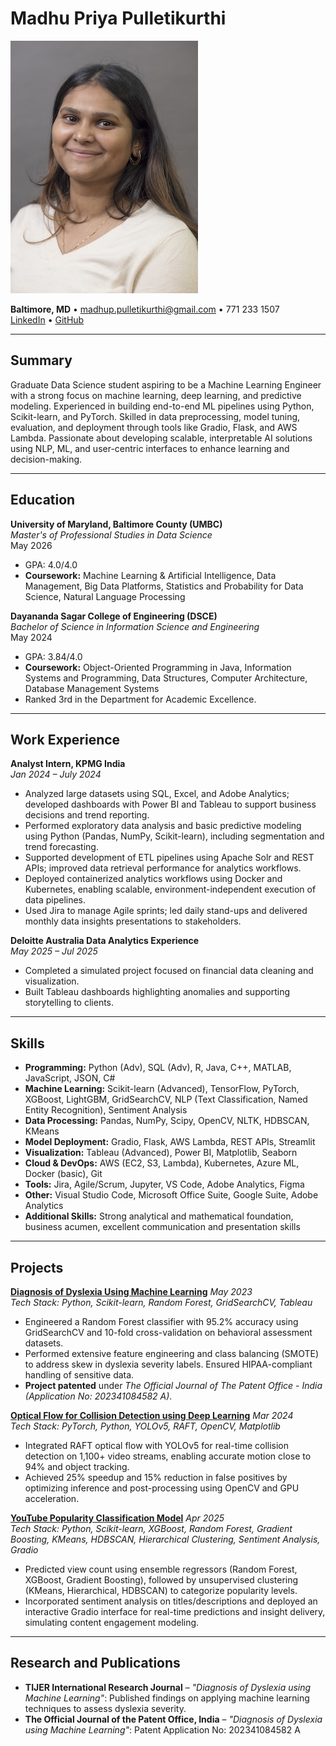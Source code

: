 # Madhu Priya Pulletikurthi

![Headshot](headshot.jpg)

**Baltimore, MD**  •  [madhup.pulletikurthi@gmail.com](mailto:madhup.pulletikurthi@gmail.com)  •  771 233 1507  
[LinkedIn](https://www.linkedin.com/in/madhu-priya-pulletikurthi-917114271/) • [GitHub](https://github.com/MaDHuPRi)

---

## Summary

Graduate Data Science student aspiring to be a Machine Learning Engineer with a strong focus on machine learning, deep learning, and predictive modeling. Experienced in building end-to-end ML pipelines using Python, Scikit-learn, and PyTorch. Skilled in data preprocessing, model tuning, evaluation, and deployment through tools like Gradio, Flask, and AWS Lambda. Passionate about developing scalable, interpretable AI solutions using NLP, ML, and user-centric interfaces to enhance learning and decision-making.

---

## Education

**University of Maryland, Baltimore County (UMBC)**  
_Master's of Professional Studies in Data Science_  
May 2026  
- GPA: 4.0/4.0
- **Coursework:** Machine Learning & Artificial Intelligence, Data Management, Big Data Platforms, Statistics and Probability for Data Science, Natural Language Processing

**Dayananda Sagar College of Engineering (DSCE)**  
_Bachelor of Science in Information Science and Engineering_  
May 2024  
- GPA: 3.84/4.0
- **Coursework:** Object-Oriented Programming in Java, Information Systems and Programming, Data Structures, Computer Architecture, Database Management Systems
- Ranked 3rd in the Department for Academic Excellence.

---

## Work Experience

**Analyst Intern, KPMG India**  
_Jan 2024 – July 2024_
- Analyzed large datasets using SQL, Excel, and Adobe Analytics; developed dashboards with Power BI and Tableau to support business decisions and trend reporting.
- Performed exploratory data analysis and basic predictive modeling using Python (Pandas, NumPy, Scikit-learn), including segmentation and trend forecasting.
- Supported development of ETL pipelines using Apache Solr and REST APIs; improved data retrieval performance for analytics workflows.
- Deployed containerized analytics workflows using Docker and Kubernetes, enabling scalable, environment-independent execution of data pipelines.
- Used Jira to manage Agile sprints; led daily stand-ups and delivered monthly data insights presentations to stakeholders.
  
**Deloitte Australia Data Analytics Experience**  
_May 2025 – Jul 2025_
- Completed a simulated project focused on financial data cleaning and visualization.
- Built Tableau dashboards highlighting anomalies and supporting storytelling to clients.
---

## Skills

- **Programming:** Python (Adv), SQL (Adv), R, Java, C++, MATLAB, JavaScript, JSON, C#
- **Machine Learning:** Scikit-learn (Advanced), TensorFlow, PyTorch, XGBoost, LightGBM, GridSearchCV, NLP (Text Classification, Named Entity Recognition), Sentiment Analysis
- **Data Processing:** Pandas, NumPy, Scipy, OpenCV, NLTK, HDBSCAN, KMeans
- **Model Deployment:** Gradio, Flask, AWS Lambda, REST APIs, Streamlit
- **Visualization:** Tableau (Advanced), Power BI, Matplotlib, Seaborn
- **Cloud & DevOps:** AWS (EC2, S3, Lambda), Kubernetes, Azure ML, Docker (basic), Git
- **Tools:** Jira, Agile/Scrum, Jupyter, VS Code, Adobe Analytics, Figma
- **Other:** Visual Studio Code, Microsoft Office Suite, Google Suite, Adobe Analytics
- **Additional Skills:** Strong analytical and mathematical foundation, business acumen, excellent communication and presentation skills

---

## Projects

[**Diagnosis of Dyslexia Using Machine Learning**](https://github.com/MaDHuPRi/Dyslexia-Diagnosis)
_May 2023_  
*Tech Stack: Python, Scikit-learn, Random Forest, GridSearchCV, Tableau*
- Engineered a Random Forest classifier with 95.2% accuracy using GridSearchCV and 10-fold cross-validation on behavioral assessment datasets.
- Performed extensive feature engineering and class balancing (SMOTE) to address skew in dyslexia severity labels. Ensured HIPAA-compliant handling of sensitive data.
- **Project patented** under *The Official Journal of The Patent Office - India (Application No: 202341084582 A)*.

[**Optical Flow for Collision Detection using Deep Learning**](https://github.com/MaDHuPRi/OpticalFlow_RAFT)
_Mar 2024_  
*Tech Stack: PyTorch, Python, YOLOv5, RAFT, OpenCV, Matplotlib*
- Integrated RAFT optical flow with YOLOv5 for real-time collision detection on 1,100+ video streams, enabling accurate motion close to 94% and object tracking.
- Achieved 25% speedup and 15% reduction in false positives by optimizing inference and post-processing using OpenCV and GPU acceleration.

[**YouTube Popularity Classification Model**](https://github.com/MaDHuPRi/Youtube_Popularity_Classification)
_Apr 2025_  
*Tech Stack: Python, Scikit-learn, XGBoost, Random Forest, Gradient Boosting, KMeans, HDBSCAN, Hierarchical Clustering, Sentiment Analysis, Gradio*
- Predicted view count using ensemble regressors (Random Forest, XGBoost, Gradient Boosting), followed by unsupervised clustering (KMeans, Hierarchical, HDBSCAN) to categorize popularity levels.
- Incorporated sentiment analysis on titles/descriptions and deployed an interactive Gradio interface for real-time predictions and insight delivery, simulating content engagement modeling.

---

## Research and Publications

- **TIJER International Research Journal** – *"Diagnosis of Dyslexia using Machine Learning"*: Published findings on applying machine learning techniques to assess dyslexia severity.
- **The Official Journal of the Patent Office, India** – *"Diagnosis of Dyslexia using Machine Learning"*: Patent Application No: 202341084582 A

